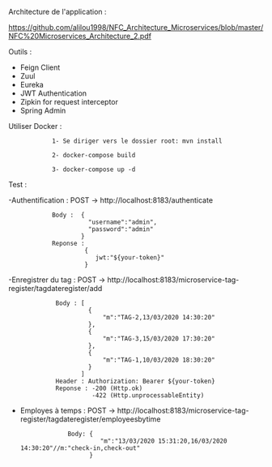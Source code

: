 Architecture de l'application : 

https://github.com/alilou1998/NFC_Architecture_Microservices/blob/master/NFC%20Microservices_Architecture_2.pdf

Outils :
- Feign Client
- Zuul 
- Eureka
- JWT Authentication
- Zipkin for request interceptor
- Spring Admin

Utiliser Docker : 
  
                1- Se diriger vers le dossier root: mvn install

                2- docker-compose build

                3- docker-compose up -d

Test : 

-Authentification : POST -> http://localhost:8183/authenticate

                Body :  {
                          "username":"admin",
                          "password":"admin"
                        }
                Reponse :
                         {
                            jwt:"${your-token}"
                         }
                         
 -Enregistrer du tag : POST -> http://localhost:8183/microservice-tag-register/tagdateregister/add
 
                 Body : [
                          {
                              "m":"TAG-2,13/03/2020 14:30:20"
                          },
                          {
                              "m":"TAG-3,15/03/2020 17:30:20"
                          },
                          {
                              "m":"TAG-1,10/03/2020 18:30:20"
                          }
                        ]
                 Header : Authorization: Bearer ${your-token} 
                 Reponse : -200 (Http.ok)
                           -422 (Http.unprocessableEntity)
                           
 - Employes à temps : POST -> http://localhost:8183/microservice-tag-register/tagdateregister/employeesbytime 
 
                    Body: {
                             "m":"13/03/2020 15:31:20,16/03/2020 14:30:20"//m:"check-in,check-out"
                          }
                    
                        
  
                        
                        
                        
